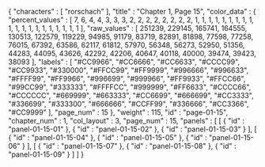 {
  "characters" : [
    "rorschach"
  ],
  "title" : "Chapter 1, Page 15",
  "color_data" : {
    "percent_values" : [
      7,
      6,
      4,
      4,
      3,
      3,
      3,
      2,
      2,
      2,
      2,
      2,
      2,
      2,
      2,
      1,
      1,
      1,
      1,
      1,
      1,
      1,
      1,
      1,
      1,
      1,
      1,
      1,
      1,
      1,
      1,
      1,
      1,
      1,
      1
    ],
    "raw_values" : [
      251239,
      229145,
      165741,
      164555,
      130513,
      122579,
      119229,
      94985,
      91179,
      83719,
      82891,
      81898,
      77598,
      77258,
      76015,
      67392,
      63586,
      62117,
      61812,
      57970,
      56348,
      56273,
      52950,
      51356,
      44283,
      44095,
      43626,
      42292,
      42206,
      40647,
      40118,
      40000,
      39474,
      39423,
      38093
    ],
    "labels" : [
      "#CC9966",
      "#CC6666",
      "#CC6633",
      "#CCCC99",
      "#CC9933",
      "#330000",
      "#FFCC99",
      "#FF9999",
      "#996666",
      "#996633",
      "#FFFF99",
      "#FF9966",
      "#996699",
      "#999966",
      "#FF9933",
      "#FFCC66",
      "#99CC99",
      "#333333",
      "#FFFFCC",
      "#999999",
      "#FF6633",
      "#CCCC66",
      "#CCCCCC",
      "#669999",
      "#663333",
      "#CC6699",
      "#666699",
      "#CC3333",
      "#336699",
      "#333300",
      "#666666",
      "#CCFF99",
      "#336666",
      "#CC3366",
      "#CC9999"
    ],
    "page_num" : 15
  },
  "weight" : 115,
  "id" : "page-01-15",
  "chapter_num" : 1,
  "col_layout" : 3,
  "page_num" : 15,
  "panels" : [
    [
      {
        "id" : "panel-01-15-01"
      },
      {
        "id" : "panel-01-15-02"
      },
      {
        "id" : "panel-01-15-03"
      }
    ],
    [
      {
        "id" : "panel-01-15-04"
      },
      {
        "id" : "panel-01-15-05"
      },
      {
        "id" : "panel-01-15-06"
      }
    ],
    [
      {
        "id" : "panel-01-15-07"
      },
      {
        "id" : "panel-01-15-08"
      },
      {
        "id" : "panel-01-15-09"
      }
    ]
  ]
}
